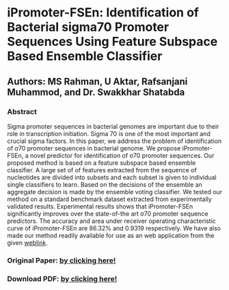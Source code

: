 # iPromoter-FSEn: Identification of Bacterial sigma70 Promoter Sequences Using Feature Subspace Based Ensemble Classifier

## Authors: MS Rahman, U Aktar, Rafsanjani Muhammod, and Dr. Swakkhar Shatabda

### Abstract
Sigma promoter sequences in bacterial genomes are important due to their role in transcription initiation. Sigma 70 is one of the most important and crucial sigma
factors. In this paper, we address the problem of identification of σ70 promoter sequences in bacterial genome. We propose iPromoter-FSEn, a novel predictor for
identification of σ70 promoter sequences. Our proposed method is based on a feature subspace based ensemble classifier. A large set of of features extracted from the
sequence of nucleotides are divided into subsets and each subset is given to individual single classifiers to learn. Based on the decisions of the ensemble an aggregate
decision is made by the ensemble voting classifier. We tested our method on a standard benchmark dataset extracted from experimentally validated results.
Experimental results shows that iPromoter-FSEn significantly improves over the state-of-the art σ70 promoter sequence predictors. The accuracy and area under
receiver operating characteristic curve of iPromoter-FSEn are 86.32% and 0.9319 respectively. We have also made our method readily available for use as an web
application from the given [weblink](http://ipromoterfsen.pythonanywhere.com/server).

### Original Paper: [by clicking here!](https://www.sciencedirect.com/science/article/pii/S0888754318302593)
### Download PDF: [by clicking here!](http://rafsanjani.pythonanywhere.com/static/Papers/iPromoter-FSEn.pdf)

